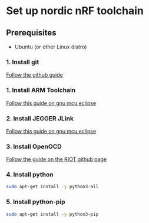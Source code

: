 # Set up nordic nRF toolchain

## Prerequisites

- Ubuntu (or other Linux distro)

### 1. Install git
[Follow the github guide](https://help.github.com/en/articles/set-up-git)

### 1. Install ARM Toolchain
[Follow this guide on gnu mcu eclipse](https://gnu-mcu-eclipse.github.io/toolchain/arm/install/#gnulinux-1)

### 2. Install JEGGER JLink 
[Follow this guide on gnu mcu eclipse](https://gnu-mcu-eclipse.github.io/debug/jlink/install/)

### 3. Install OpenOCD
[Follow the guide on the RIOT github page](https://github.com/RIOT-OS/RIOT/wiki/OpenOCD)

### 4. Install python
```bash
sudo apt-get install -y python3-all
```

### 5. Install python-pip

```bash
sudo apt-get install -y python3-pip
```